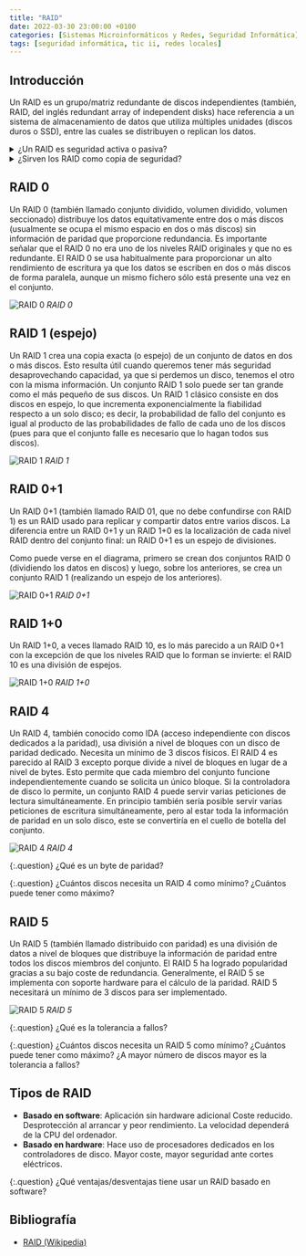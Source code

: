 ```yaml
---
title: "RAID"
date: 2022-03-30 23:00:00 +0100
categories: [Sistemas Microinformáticos y Redes, Seguridad Informática]
tags: [seguridad informática, tic ii, redes locales]
---
```


## Introducción

Un RAID es un grupo/matriz redundante de discos independientes (también, RAID, del inglés redundant array of independent disks) hace referencia a un sistema de almacenamiento de datos que utiliza múltiples unidades (discos duros o SSD), entre las cuales se distribuyen o replican los datos.

<details class="card mb-2">
  <summary class="card-header question">¿Un RAID es seguridad activa o pasiva?</summary>
  <div class="card-body">
    <ul>
      <li>A nivel lógico es activa ya que previene que se pierdan los datos.</li>
      <li>A nivel físico es pasiva ya que minimiza las consecuencias de que un disco se averíe cuando esto ocurre.</li>
    </ul>
  </div>
</details>

<details class="card mb-2">
  <summary class="card-header question">¿Sirven los RAID como copia de seguridad?</summary>
  <div class="card-body">
    <p>No. Porque si alguien borra un dato no lo podremos recuperar.</p>
  </div>
</details>

## RAID 0

Un RAID 0 (también llamado conjunto dividido, volumen dividido, volumen seccionado) distribuye los datos equitativamente entre dos o más discos (usualmente se ocupa el mismo espacio en dos o más discos) sin información de paridad que proporcione redundancia. Es importante señalar que el RAID 0 no era uno de los niveles RAID originales y que no es redundante. El RAID 0 se usa habitualmente para proporcionar un alto rendimiento de escritura ya que los datos se escriben en dos o más discos de forma paralela, aunque un mismo fichero sólo está presente una vez en el conjunto.

![RAID 0](/assets/img/raid/raid0.png)
_RAID 0_

## RAID 1 (espejo)

Un RAID 1 crea una copia exacta (o espejo) de un conjunto de datos en dos o más discos. Esto resulta útil cuando queremos tener más seguridad desaprovechando capacidad, ya que si perdemos un disco, tenemos el otro con la misma información. Un conjunto RAID 1 solo puede ser tan grande como el más pequeño de sus discos. Un RAID 1 clásico consiste en dos discos en espejo, lo que incrementa exponencialmente la fiabilidad respecto a un solo disco; es decir, la probabilidad de fallo del conjunto es igual al producto de las probabilidades de fallo de cada uno de los discos (pues para que el conjunto falle es necesario que lo hagan todos sus discos).

![RAID 1](/assets/img/raid/raid1.png)
_RAID 1_

## RAID 0+1

Un RAID 0+1 (también llamado RAID 01, que no debe confundirse con RAID 1) es un RAID usado para replicar y compartir datos entre varios discos. La diferencia entre un RAID 0+1 y un RAID 1+0 es la localización de cada nivel RAID dentro del conjunto final: un RAID 0+1 es un espejo de divisiones.

Como puede verse en el diagrama, primero se crean dos conjuntos RAID 0 (dividiendo los datos en discos) y luego, sobre los anteriores, se crea un conjunto RAID 1 (realizando un espejo de los anteriores).

![RAID 0+1](/assets/img/raid/raid0mas1.png)
_RAID 0+1_

## RAID 1+0

Un RAID 1+0, a veces llamado RAID 10, es lo más parecido a un RAID 0+1 con la excepción de que los niveles RAID que lo forman se invierte: el RAID 10 es una división de espejos.

![RAID 1+0](/assets/img/raid/raid1mas0.png)
_RAID 1+0_

## RAID 4

Un RAID 4, también conocido como IDA (acceso independiente con discos dedicados a la paridad), usa división a nivel de bloques con un disco de paridad dedicado. Necesita un mínimo de 3 discos físicos. El RAID 4 es parecido al RAID 3 excepto porque divide a nivel de bloques en lugar de a nivel de bytes. Esto permite que cada miembro del conjunto funcione independientemente cuando se solicita un único bloque. Si la controladora de disco lo permite, un conjunto RAID 4 puede servir varias peticiones de lectura simultáneamente. En principio también sería posible servir varias peticiones de escritura simultáneamente, pero al estar toda la información de paridad en un solo disco, este se convertiría en el cuello de botella del conjunto.

![RAID 4](/assets/img/raid/raid4.png)
_RAID 4_

{:.question}
¿Qué es un byte de paridad?

{:.question}
¿Cuántos discos necesita un RAID 4 como mínimo? ¿Cuántos puede tener como máximo?

## RAID 5

Un RAID 5 (también llamado distribuido con paridad) es una división de datos a nivel de bloques que distribuye la información de paridad entre todos los discos miembros del conjunto. El RAID 5 ha logrado popularidad gracias a su bajo coste de redundancia. Generalmente, el RAID 5 se implementa con soporte hardware para el cálculo de la paridad. RAID 5 necesitará un mínimo de 3 discos para ser implementado.

![RAID 5](/assets/img/raid/raid5.png)
_RAID 5_

{:.question}
¿Qué es la tolerancia a fallos?

{:.question}
¿Cuántos discos necesita un RAID 5 como mínimo? ¿Cuántos puede tener como máximo? ¿A mayor número de discos mayor es la tolerancia a fallos?

## Tipos de RAID

- **Basado en software**: Aplicación sin hardware adicional Coste reducido. Desprotección al arrancar y peor rendimiento. La velocidad dependerá de la CPU del ordenador.
- **Basado en hardware**: Hace uso de procesadores dedicados en los controladores de disco. Mayor coste, mayor seguridad ante cortes eléctricos.

{:.question}
¿Qué ventajas/desventajas tiene usar un RAID basado en software?

## Bibliografía

- [RAID (Wikipedia)](https://es.wikipedia.org/wiki/RAID)